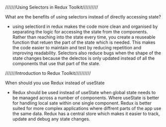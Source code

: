 ///////Using Selectors in Redux Toolkit//////////

What are the benefits of using selectors instead of directly accessing state?

- using selectiord in redux makes the code more clean and organised by separating the logic for accessing the state from the components. Rather than reaching into the state every time, you create a reuseable function that retuen the part of the state which is needed. This makes the code easier to maintain and test by reducing repetition and improving readability. Selectors also reduce bugs when the shape of the state changes because the delectos is only updated instead of all the components that use that part of the state.

///////Introduction to Redux Toolkit//////////

When should you use Redux instead of useState

- Redux should be used instead of useState when global state needs to be managed across a number of components. Where useState is better for handling local sate within one single component. Redux is better suited for more complex applications where diffrent parts of the app use the same data. Redux has a central store which makes it easier to track, update and debug any state changes.
